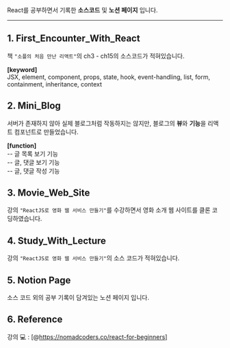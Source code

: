 React를 공부하면서 기록한 <b>소스코드</b> 및 <b>노션 페이지</b> 입니다.

---

## 1. First_Encounter_With_React

책 `"소플의 처음 만난 리액트"`의 ch3 - ch15의 소스코드가 적혀있습니다.

<b>[keyword]</b><br>
JSX, element, component, props, state, hook, event-handling,
list, form, containment, inheritance, context

## 2. Mini_Blog

서버가 존재하지 않아 실제 블로그처럼 작동하지는 않지만, 블로그의 <b>뷰</b>와 <b>기능</b>을 리액트 컴포넌트로 만들었습니다.

<b>[function]</b><br>
-- 글 목록 보기 기능<br>
-- 글, 댓글 보기 기능<br>
-- 글, 댓글 작성 기능

## 3. Movie_Web_Site

강의 `"ReactJS로 영화 웹 서비스 만들기"`를 수강하면서 영화 소개 웹 사이트를 클론 코딩하였습니다.

## 4. Study_With_Lecture

강의 `"ReactJS로 영화 웹 서비스 만들기"`의 소스 코드가 적혀있습니다.

## 5. Notion Page

소스 코드 외의 공부 기록이 담겨있는 노션 페이지 입니다.

## 6. Reference

강의 💻 : [@https://nomadcoders.co/react-for-beginners]
